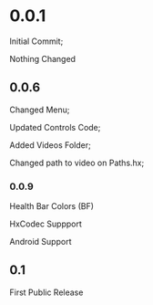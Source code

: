# 0.0.1
Initial Commit; 

Nothing Changed 
## 0.0.6
Changed Menu; 

Updated Controls Code;

Added Videos Folder; 

Changed path to video on Paths.hx;

### 0.0.9 
Health Bar Colors (BF)

HxCodec Suppport 

Android Support

## 0.1
First Public Release
